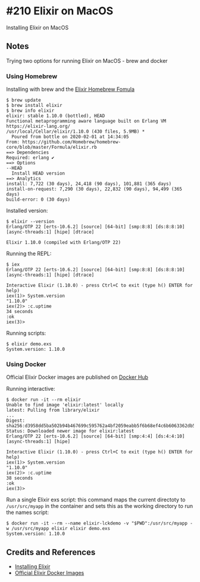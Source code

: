 # #210 Elixir on MacOS

Installing Elixir on MacOS

## Notes

Trying two options for running Elixir on MacOS - brew and docker

### Using Homebrew

Installing with brew and the [Elixir Homebrew Fomula](https://formulae.brew.sh/formula/elixir)

```
$ brew update
$ brew install elixir
$ brew info elixir
elixir: stable 1.10.0 (bottled), HEAD
Functional metaprogramming aware language built on Erlang VM
https://elixir-lang.org/
/usr/local/Cellar/elixir/1.10.0 (430 files, 5.9MB) *
  Poured from bottle on 2020-02-01 at 14:34:05
From: https://github.com/Homebrew/homebrew-core/blob/master/Formula/elixir.rb
==> Dependencies
Required: erlang ✔
==> Options
--HEAD
  Install HEAD version
==> Analytics
install: 7,722 (30 days), 24,418 (90 days), 101,881 (365 days)
install-on-request: 7,290 (30 days), 22,832 (90 days), 94,499 (365 days)
build-error: 0 (30 days)
```

Installed version:

```
$ elixir --version
Erlang/OTP 22 [erts-10.6.2] [source] [64-bit] [smp:8:8] [ds:8:8:10] [async-threads:1] [hipe] [dtrace]

Elixir 1.10.0 (compiled with Erlang/OTP 22)
```

Running the REPL:

```
$ iex
Erlang/OTP 22 [erts-10.6.2] [source] [64-bit] [smp:8:8] [ds:8:8:10] [async-threads:1] [hipe] [dtrace]

Interactive Elixir (1.10.0) - press Ctrl+C to exit (type h() ENTER for help)
iex(1)> System.version
"1.10.0"
iex(2)> :c.uptime
34 seconds
:ok
iex(3)>
```

Running scripts:

```
$ elixir demo.exs
System.version: 1.10.0
```

### Using Docker

Official Elixir Docker images are published on [Docker Hub](https://hub.docker.com/_/elixir)

Running interactive:

```
$ docker run -it --rm elixir
Unable to find image 'elixir:latest' locally
latest: Pulling from library/elixir
...
Digest: sha256:d3958dd5ba502b94b467699c595762a4bf2059eabb5f6b68ef4c6b6063362db5
Status: Downloaded newer image for elixir:latest
Erlang/OTP 22 [erts-10.6.2] [source] [64-bit] [smp:4:4] [ds:4:4:10] [async-threads:1] [hipe]

Interactive Elixir (1.10.0) - press Ctrl+C to exit (type h() ENTER for help)
iex(1)> System.version
"1.10.0"
iex(2)> :c.uptime
38 seconds
:ok
iex(3)>
```

Run a single Elixir exs script:
this command maps the current directoty to `/usr/src/myapp` in the container and sets this as the working directory
to run the names script:

```
$ docker run -it --rm --name elixir-lckdemo -v "$PWD":/usr/src/myapp -w /usr/src/myapp elixir elixir demo.exs
System.version: 1.10.0
```

## Credits and References

* [Installing Elixir](https://elixir-lang.org/install.html)
* [Official Elixir Docker Images](https://hub.docker.com/_/elixir)
